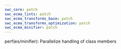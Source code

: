 ```yaml
---
swc_core: patch
swc_ecma_lints: patch
swc_ecma_transforms_base: patch
swc_ecma_transforms_optimization: patch
swc_ecma_minifier: patch
---
```


perf(es/minifier): Parallelize handling of class members
